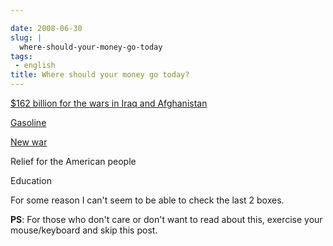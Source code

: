 ```yaml
---

date: 2008-06-30
slug: |
  where-should-your-money-go-today
tags:
 - english
title: Where should your money go today?
---
```


[\$162 billion for the wars in Iraq and
Afghanistan](http://latimesblogs.latimes.com/presidentbush/2008/06/war-funding---.html)

[Gasoline](http://money.cnn.com/2008/06/30/news/economy/gas/index.htm?cnn=yes)

[New war](http://www.cnn.com/2008/WORLD/meast/06/29/us.iran/index.html)

Relief for the American people

Education

For some reason I can't seem to be able to check the last 2 boxes.

**PS**: For those who don't care or don't want to read about this,
exercise your mouse/keyboard and skip this post.

